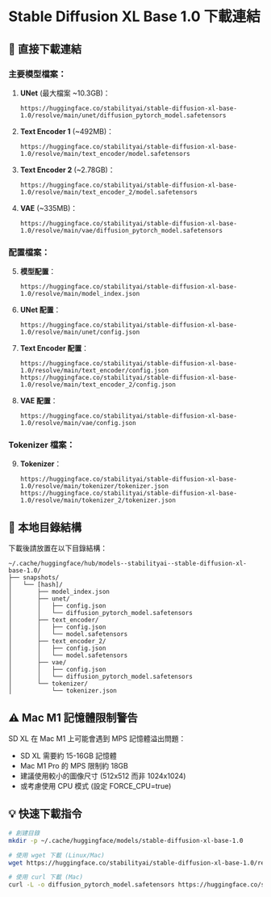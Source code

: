 # Stable Diffusion XL Base 1.0 下載連結

## 🔗 直接下載連結

### 主要模型檔案：

1. **UNet** (最大檔案 ~10.3GB)：
   ```
   https://huggingface.co/stabilityai/stable-diffusion-xl-base-1.0/resolve/main/unet/diffusion_pytorch_model.safetensors
   ```

2. **Text Encoder 1** (~492MB)：
   ```
   https://huggingface.co/stabilityai/stable-diffusion-xl-base-1.0/resolve/main/text_encoder/model.safetensors
   ```

3. **Text Encoder 2** (~2.78GB)：
   ```
   https://huggingface.co/stabilityai/stable-diffusion-xl-base-1.0/resolve/main/text_encoder_2/model.safetensors
   ```

4. **VAE** (~335MB)：
   ```
   https://huggingface.co/stabilityai/stable-diffusion-xl-base-1.0/resolve/main/vae/diffusion_pytorch_model.safetensors
   ```

### 配置檔案：

5. **模型配置**：
   ```
   https://huggingface.co/stabilityai/stable-diffusion-xl-base-1.0/resolve/main/model_index.json
   ```

6. **UNet 配置**：
   ```
   https://huggingface.co/stabilityai/stable-diffusion-xl-base-1.0/resolve/main/unet/config.json
   ```

7. **Text Encoder 配置**：
   ```
   https://huggingface.co/stabilityai/stable-diffusion-xl-base-1.0/resolve/main/text_encoder/config.json
   https://huggingface.co/stabilityai/stable-diffusion-xl-base-1.0/resolve/main/text_encoder_2/config.json
   ```

8. **VAE 配置**：
   ```
   https://huggingface.co/stabilityai/stable-diffusion-xl-base-1.0/resolve/main/vae/config.json
   ```

### Tokenizer 檔案：

9. **Tokenizer**：
   ```
   https://huggingface.co/stabilityai/stable-diffusion-xl-base-1.0/resolve/main/tokenizer/tokenizer.json
   https://huggingface.co/stabilityai/stable-diffusion-xl-base-1.0/resolve/main/tokenizer_2/tokenizer.json
   ```

## 📁 本地目錄結構

下載後請放置在以下目錄結構：
```
~/.cache/huggingface/hub/models--stabilityai--stable-diffusion-xl-base-1.0/
├── snapshots/
│   └── [hash]/
│       ├── model_index.json
│       ├── unet/
│       │   ├── config.json
│       │   └── diffusion_pytorch_model.safetensors
│       ├── text_encoder/
│       │   ├── config.json
│       │   └── model.safetensors
│       ├── text_encoder_2/
│       │   ├── config.json
│       │   └── model.safetensors
│       ├── vae/
│       │   ├── config.json
│       │   └── diffusion_pytorch_model.safetensors
│       └── tokenizer/
│           └── tokenizer.json
```

## ⚠️ Mac M1 記憶體限制警告

SD XL 在 Mac M1 上可能會遇到 MPS 記憶體溢出問題：
- SD XL 需要約 15-16GB 記憶體
- Mac M1 Pro 的 MPS 限制約 18GB
- 建議使用較小的圖像尺寸 (512x512 而非 1024x1024)
- 或考慮使用 CPU 模式 (設定 FORCE_CPU=true)

## 💡 快速下載指令

```bash
# 創建目錄
mkdir -p ~/.cache/huggingface/models/stable-diffusion-xl-base-1.0

# 使用 wget 下載 (Linux/Mac)
wget https://huggingface.co/stabilityai/stable-diffusion-xl-base-1.0/resolve/main/unet/diffusion_pytorch_model.safetensors

# 使用 curl 下載 (Mac)
curl -L -o diffusion_pytorch_model.safetensors https://huggingface.co/stabilityai/stable-diffusion-xl-base-1.0/resolve/main/unet/diffusion_pytorch_model.safetensors